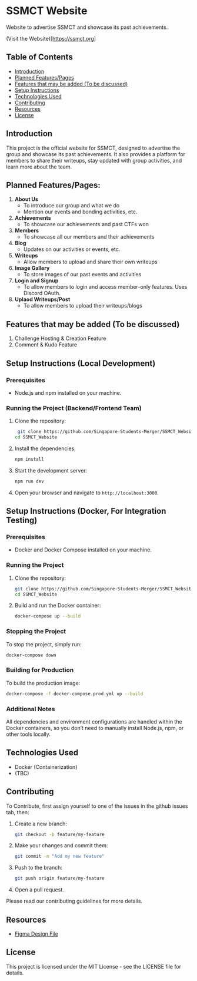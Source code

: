 
# SSMCT Website
Website to advertise SSMCT and showcase its past achievements.

(Visit the Website)[https://ssmct.org]

## Table of Contents
- [Introduction](#introduction)
- [Planned Features/Pages](#planned-featurespages)
- [Features that may be added (To be discussed)](#features-that-may-be-added-to-be-discussed)
- [Setup Instructions](#setup-instructions)
- [Technologies Used](#technologies-used)
- [Contributing](#contributing)
- [Resources](#resources)
- [License](#license)

## Introduction
This project is the official website for SSMCT, designed to advertise the group and showcase its past achievements. It also provides a platform for members to share their writeups, stay updated with group activities, and learn more about the team.

## Planned Features/Pages:
1. **About Us**
   - To introduce our group and what we do
   - Mention our events and bonding activities, etc.
2. **Achievements**
   - To showcase our achievements and past CTFs won
3. **Members**
   - To showcase all our members and their achievements
4. **Blog**
   - Updates on our activities or events, etc.
5. **Writeups**
   - Allow members to upload and share their own writeups
6. **Image Gallery**
   - To store images of our past events and activities
7. **Login and Signup**
   - To allow members to login and access member-only features. Uses Discord OAuth.
8. **Uplaod Writeups/Post**
   - To allow members to upload their writeups/blogs

## Features that may be added (To be discussed)
1. Challenge Hosting & Creation Feature
2. Comment & Kudo Feature

## Setup Instructions (Local Development)
### Prerequisites
- Node.js and npm installed on your machine.

### Running the Project (Backend/Frontend Team)
1. Clone the repository:
   ```bash
    git clone https://github.com/Singapore-Students-Merger/SSMCT_Website
   cd SSMCT_Website
   ```
2. Install the dependencies:
   ```bash
   npm install
   ```
3. Start the development server:
   ```bash
   npm run dev
   ```
4. Open your browser and navigate to `http://localhost:3000`.

## Setup Instructions (Docker, For Integration Testing)
### Prerequisites
- Docker and Docker Compose installed on your machine.

### Running the Project
1. Clone the repository:
   ```bash
   git clone https://github.com/Singapore-Students-Merger/SSMCT_Website
   cd SSMCT_Website
   ```

2. Build and run the Docker container:
   ```bash
   docker-compose up --build
   ```



### Stopping the Project
To stop the project, simply run:
```bash
docker-compose down
```

### Building for Production
To build the production image:
```bash
docker-compose -f docker-compose.prod.yml up --build
```

### Additional Notes
All dependencies and environment configurations are handled within the Docker containers, so you don’t need to manually install Node.js, npm, or other tools locally.

## Technologies Used
- Docker (Containerization)
- (TBC)

## Contributing
To Contribute, first assign yourself to one of the issues in the github issues tab, then:

1. Create a new branch:
   ```bash
   git checkout -b feature/my-feature
   ```
2. Make your changes and commit them:
   ```bash
   git commit -m "Add my new feature"
   ```
3. Push to the branch:
   ```bash
   git push origin feature/my-feature
   ```
4. Open a pull request.

Please read our contributing guidelines for more details.

## Resources
- [Figma Design File](https://www.figma.com/design/gnKPvEwhRAPhjQFijYbkPj/SSMCT-Website?node-id=0-1&t=qZfgYigqbIHiDeh9-1)

## License
This project is licensed under the MIT License - see the LICENSE file for details.
